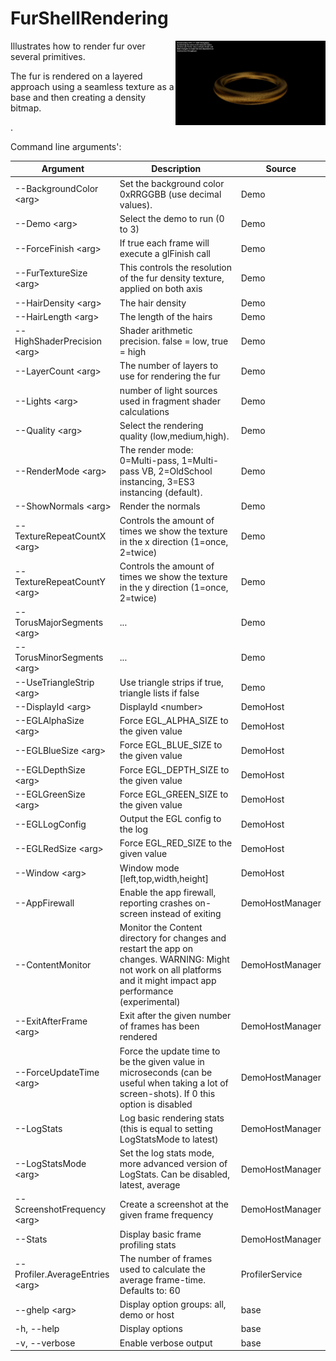 <!-- #AG_DEMOAPP_HEADER_BEGIN# -->
# FurShellRendering
<img src="./Example.jpg" height="135px" style="float:right">

<!-- #AG_DEMOAPP_HEADER_END# -->
<!-- #AG_BRIEF_BEGIN# -->
Illustrates how to render fur over several primitives.

The fur is rendered on a layered approach using a seamless texture as a base and then creating a density bitmap.

.
<!-- #AG_BRIEF_END# -->

<!-- #AG_DEMOAPP_COMMANDLINE_ARGUMENTS_BEGIN# -->

Command line arguments':

Argument                       |Description                                                                                                                                                          |Source
-------------------------------|---------------------------------------------------------------------------------------------------------------------------------------------------------------------|---------------
--BackgroundColor \<arg>       |Set the background color 0xRRGGBB (use decimal values).                                                                                                              |Demo
--Demo \<arg>                  |Select the demo to run (0 to 3)                                                                                                                                      |Demo
--ForceFinish \<arg>           |If true each frame will execute a glFinish call                                                                                                                      |Demo
--FurTextureSize \<arg>        |This controls the resolution of the fur density texture, applied on both axis                                                                                        |Demo
--HairDensity \<arg>           |The hair density                                                                                                                                                     |Demo
--HairLength \<arg>            |The length of the hairs                                                                                                                                              |Demo
--HighShaderPrecision \<arg>   |Shader arithmetic precision. false = low, true = high                                                                                                                |Demo
--LayerCount \<arg>            |The number of layers to use for rendering the fur                                                                                                                    |Demo
--Lights \<arg>                |number of light sources used in fragment shader calculations                                                                                                         |Demo
--Quality \<arg>               |Select the rendering quality (low,medium,high).                                                                                                                      |Demo
--RenderMode \<arg>            |The render mode: 0=Multi-pass, 1=Multi-pass VB, 2=OldSchool instancing, 3=ES3 instancing (default).                                                                  |Demo
--ShowNormals \<arg>           |Render the normals                                                                                                                                                   |Demo
--TextureRepeatCountX \<arg>   |Controls the amount of times we show the texture in the x direction (1=once, 2=twice)                                                                                |Demo
--TextureRepeatCountY \<arg>   |Controls the amount of times we show the texture in the y direction (1=once, 2=twice)                                                                                |Demo
--TorusMajorSegments \<arg>    |...                                                                                                                                                                  |Demo
--TorusMinorSegments \<arg>    |...                                                                                                                                                                  |Demo
--UseTriangleStrip \<arg>      |Use triangle strips if true, triangle lists if false                                                                                                                 |Demo
--DisplayId \<arg>             |DisplayId \<number>                                                                                                                                                  |DemoHost
--EGLAlphaSize \<arg>          |Force EGL_ALPHA_SIZE to the given value                                                                                                                              |DemoHost
--EGLBlueSize \<arg>           |Force EGL_BLUE_SIZE to the given value                                                                                                                               |DemoHost
--EGLDepthSize \<arg>          |Force EGL_DEPTH_SIZE to the given value                                                                                                                              |DemoHost
--EGLGreenSize \<arg>          |Force EGL_GREEN_SIZE to the given value                                                                                                                              |DemoHost
--EGLLogConfig                 |Output the EGL config to the log                                                                                                                                     |DemoHost
--EGLRedSize \<arg>            |Force EGL_RED_SIZE to the given value                                                                                                                                |DemoHost
--Window \<arg>                |Window mode [left,top,width,height]                                                                                                                                  |DemoHost
--AppFirewall                  |Enable the app firewall, reporting crashes on-screen instead of exiting                                                                                              |DemoHostManager
--ContentMonitor               |Monitor the Content directory for changes and restart the app on changes. WARNING: Might not work on all platforms and it might impact app performance (experimental)|DemoHostManager
--ExitAfterFrame \<arg>        |Exit after the given number of frames has been rendered                                                                                                              |DemoHostManager
--ForceUpdateTime \<arg>       |Force the update time to be the given value in microseconds (can be useful when taking a lot of screen-shots). If 0 this option is disabled                          |DemoHostManager
--LogStats                     |Log basic rendering stats (this is equal to setting LogStatsMode to latest)                                                                                          |DemoHostManager
--LogStatsMode \<arg>          |Set the log stats mode, more advanced version of LogStats. Can be disabled, latest, average                                                                          |DemoHostManager
--ScreenshotFrequency \<arg>   |Create a screenshot at the given frame frequency                                                                                                                     |DemoHostManager
--Stats                        |Display basic frame profiling stats                                                                                                                                  |DemoHostManager
--Profiler.AverageEntries \<arg>|The number of frames used to calculate the average frame-time. Defaults to: 60                                                                                       |ProfilerService
--ghelp \<arg>                 |Display option groups: all, demo or host                                                                                                                             |base
-h, --help                     |Display options                                                                                                                                                      |base
-v, --verbose                  |Enable verbose output                                                                                                                                                |base
<!-- #AG_DEMOAPP_COMMANDLINE_ARGUMENTS_END# -->

